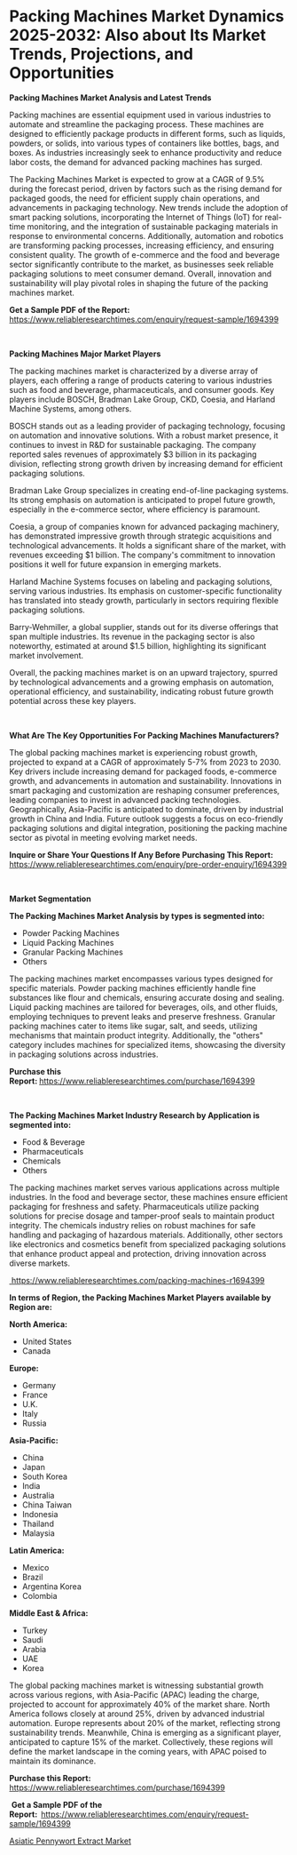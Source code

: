 <p><h1>Packing Machines Market Dynamics 2025-2032: Also about Its Market Trends, Projections, and Opportunities</h1></p><p><strong>Packing Machines Market Analysis and Latest Trends</strong></p>
<p><p>Packing machines are essential equipment used in various industries to automate and streamline the packaging process. These machines are designed to efficiently package products in different forms, such as liquids, powders, or solids, into various types of containers like bottles, bags, and boxes. As industries increasingly seek to enhance productivity and reduce labor costs, the demand for advanced packing machines has surged.</p><p>The Packing Machines Market is expected to grow at a CAGR of 9.5% during the forecast period, driven by factors such as the rising demand for packaged goods, the need for efficient supply chain operations, and advancements in packaging technology. New trends include the adoption of smart packing solutions, incorporating the Internet of Things (IoT) for real-time monitoring, and the integration of sustainable packaging materials in response to environmental concerns. Additionally, automation and robotics are transforming packing processes, increasing efficiency, and ensuring consistent quality. The growth of e-commerce and the food and beverage sector significantly contribute to the market, as businesses seek reliable packaging solutions to meet consumer demand. Overall, innovation and sustainability will play pivotal roles in shaping the future of the packing machines market.</p></p>
<p><strong>Get a Sample PDF of the Report:&nbsp;</strong> <a href="https://www.reliableresearchtimes.com/enquiry/request-sample/1694399?utm_campaign=3358&utm_medium=2&utm_source=Github&utm_content=ia&utm_term=24032025&utm_id=packing-machines">https://www.reliableresearchtimes.com/enquiry/request-sample/1694399</a></p>
<p>&nbsp;</p>
<p><strong>Packing Machines Major Market Players</strong></p>
<p><p>The packing machines market is characterized by a diverse array of players, each offering a range of products catering to various industries such as food and beverage, pharmaceuticals, and consumer goods. Key players include BOSCH, Bradman Lake Group, CKD, Coesia, and Harland Machine Systems, among others.</p><p>BOSCH stands out as a leading provider of packaging technology, focusing on automation and innovative solutions. With a robust market presence, it continues to invest in R&D for sustainable packaging. The company reported sales revenues of approximately $3 billion in its packaging division, reflecting strong growth driven by increasing demand for efficient packaging solutions.</p><p>Bradman Lake Group specializes in creating end-of-line packaging systems. Its strong emphasis on automation is anticipated to propel future growth, especially in the e-commerce sector, where efficiency is paramount.</p><p>Coesia, a group of companies known for advanced packaging machinery, has demonstrated impressive growth through strategic acquisitions and technological advancements. It holds a significant share of the market, with revenues exceeding $1 billion. The company's commitment to innovation positions it well for future expansion in emerging markets.</p><p>Harland Machine Systems focuses on labeling and packaging solutions, serving various industries. Its emphasis on customer-specific functionality has translated into steady growth, particularly in sectors requiring flexible packaging solutions.</p><p>Barry-Wehmiller, a global supplier, stands out for its diverse offerings that span multiple industries. Its revenue in the packaging sector is also noteworthy, estimated at around $1.5 billion, highlighting its significant market involvement.</p><p>Overall, the packing machines market is on an upward trajectory, spurred by technological advancements and a growing emphasis on automation, operational efficiency, and sustainability, indicating robust future growth potential across these key players.</p></p>
<p>&nbsp;</p>
<p><strong>What Are The Key Opportunities For Packing Machines Manufacturers?</strong></p>
<p><p>The global packing machines market is experiencing robust growth, projected to expand at a CAGR of approximately 5-7% from 2023 to 2030. Key drivers include increasing demand for packaged foods, e-commerce growth, and advancements in automation and sustainability. Innovations in smart packaging and customization are reshaping consumer preferences, leading companies to invest in advanced packing technologies. Geographically, Asia-Pacific is anticipated to dominate, driven by industrial growth in China and India. Future outlook suggests a focus on eco-friendly packaging solutions and digital integration, positioning the packing machine sector as pivotal in meeting evolving market needs.</p></p>
<p><strong>Inquire or Share Your Questions If Any Before Purchasing This Report:</strong> <a href="https://www.reliableresearchtimes.com/enquiry/pre-order-enquiry/1694399?utm_campaign=3358&utm_medium=2&utm_source=Github&utm_content=ia&utm_term=24032025&utm_id=packing-machines">https://www.reliableresearchtimes.com/enquiry/pre-order-enquiry/1694399</a></p>
<p>&nbsp;</p>
<p><strong>Market Segmentation</strong></p>
<p><strong>The Packing Machines Market Analysis by types is segmented into:</strong></p>
<p><ul><li>Powder Packing Machines</li><li>Liquid Packing Machines</li><li>Granular Packing Machines</li><li>Others</li></ul></p>
<p><p>The packing machines market encompasses various types designed for specific materials. Powder packing machines efficiently handle fine substances like flour and chemicals, ensuring accurate dosing and sealing. Liquid packing machines are tailored for beverages, oils, and other fluids, employing techniques to prevent leaks and preserve freshness. Granular packing machines cater to items like sugar, salt, and seeds, utilizing mechanisms that maintain product integrity. Additionally, the "others" category includes machines for specialized items, showcasing the diversity in packaging solutions across industries.</p></p>
<p><strong>Purchase this Report:&nbsp;</strong><a href="https://www.reliableresearchtimes.com/purchase/1694399?utm_campaign=3358&utm_medium=2&utm_source=Github&utm_content=ia&utm_term=24032025&utm_id=packing-machines">https://www.reliableresearchtimes.com/purchase/1694399</a></p>
<p>&nbsp;</p>
<p><strong>The Packing Machines Market Industry Research by Application is segmented into:</strong></p>
<p><ul><li>Food & Beverage</li><li>Pharmaceuticals</li><li>Chemicals</li><li>Others</li></ul></p>
<p><p>The packing machines market serves various applications across multiple industries. In the food and beverage sector, these machines ensure efficient packaging for freshness and safety. Pharmaceuticals utilize packing solutions for precise dosage and tamper-proof seals to maintain product integrity. The chemicals industry relies on robust machines for safe handling and packaging of hazardous materials. Additionally, other sectors like electronics and cosmetics benefit from specialized packaging solutions that enhance product appeal and protection, driving innovation across diverse markets.</p></p>
<p><a href="https://www.reliableresearchtimes.com/packing-machines-r1694399?utm_campaign=3358&utm_medium=2&utm_source=Github&utm_content=ia&utm_term=24032025&utm_id=packing-machines">&nbsp;https://www.reliableresearchtimes.com/packing-machines-r1694399</a></p>
<p><strong>In terms of Region, the Packing Machines Market Players available by Region are:</strong></p>
<p>
    <p> <strong> North America: </strong>
        <ul>
            <li>United States</li>
            <li>Canada</li>
        </ul>
        </p> 
    <p> <strong> Europe: </strong>
        <ul>
            <li>Germany</li>
            <li>France</li>
            <li>U.K.</li>
            <li>Italy</li>
            <li>Russia</li>
        </ul>
        </p> 
    <p> <strong> Asia-Pacific: </strong>
        <ul>
            <li>China</li>
            <li>Japan</li>
            <li>South Korea</li>
            <li>India</li>
            <li>Australia</li>
            <li>China Taiwan</li>
            <li>Indonesia</li>
            <li>Thailand</li>
            <li>Malaysia</li>
        </ul>
        </p> 
    <p> <strong> Latin America: </strong>
        <ul>
            <li>Mexico</li>
            <li>Brazil</li>
            <li>Argentina Korea</li>
            <li>Colombia</li>
        </ul>
        </p> 
    <p> <strong> Middle East & Africa: </strong>
        <ul>
            <li>Turkey</li>
            <li>Saudi</li>
            <li>Arabia</li>
            <li>UAE</li>
            <li>Korea</li>
        </ul>
    </p>
    </p>
<p><p>The global packing machines market is witnessing substantial growth across various regions, with Asia-Pacific (APAC) leading the charge, projected to account for approximately 40% of the market share. North America follows closely at around 25%, driven by advanced industrial automation. Europe represents about 20% of the market, reflecting strong sustainability trends. Meanwhile, China is emerging as a significant player, anticipated to capture 15% of the market. Collectively, these regions will define the market landscape in the coming years, with APAC poised to maintain its dominance.</p></p>
<p><strong>Purchase this Report: </strong><a href="https://www.reliableresearchtimes.com/purchase/1694399?utm_campaign=3358&utm_medium=2&utm_source=Github&utm_content=ia&utm_term=24032025&utm_id=packing-machines">https://www.reliableresearchtimes.com/purchase/1694399</a></p>
<p>&nbsp;<strong>Get a Sample PDF of the Report:&nbsp;&nbsp;</strong><a href="https://www.reliableresearchtimes.com/enquiry/request-sample/1694399?utm_campaign=3358&utm_medium=2&utm_source=Github&utm_content=ia&utm_term=24032025&utm_id=packing-machines">https://www.reliableresearchtimes.com/enquiry/request-sample/1694399</a></p>
<p><strong></strong></p>
<p><p><a href="https://github.com/brabolyrah3h/Market-Research-Report-List-1/blob/main/asiatic-pennywort-extract-market.md?utm_campaign=3358&utm_medium=2&utm_source=Github&utm_content=ia&utm_term=24032025&utm_id=packing-machines">Asiatic Pennywort Extract Market</a></p></p>